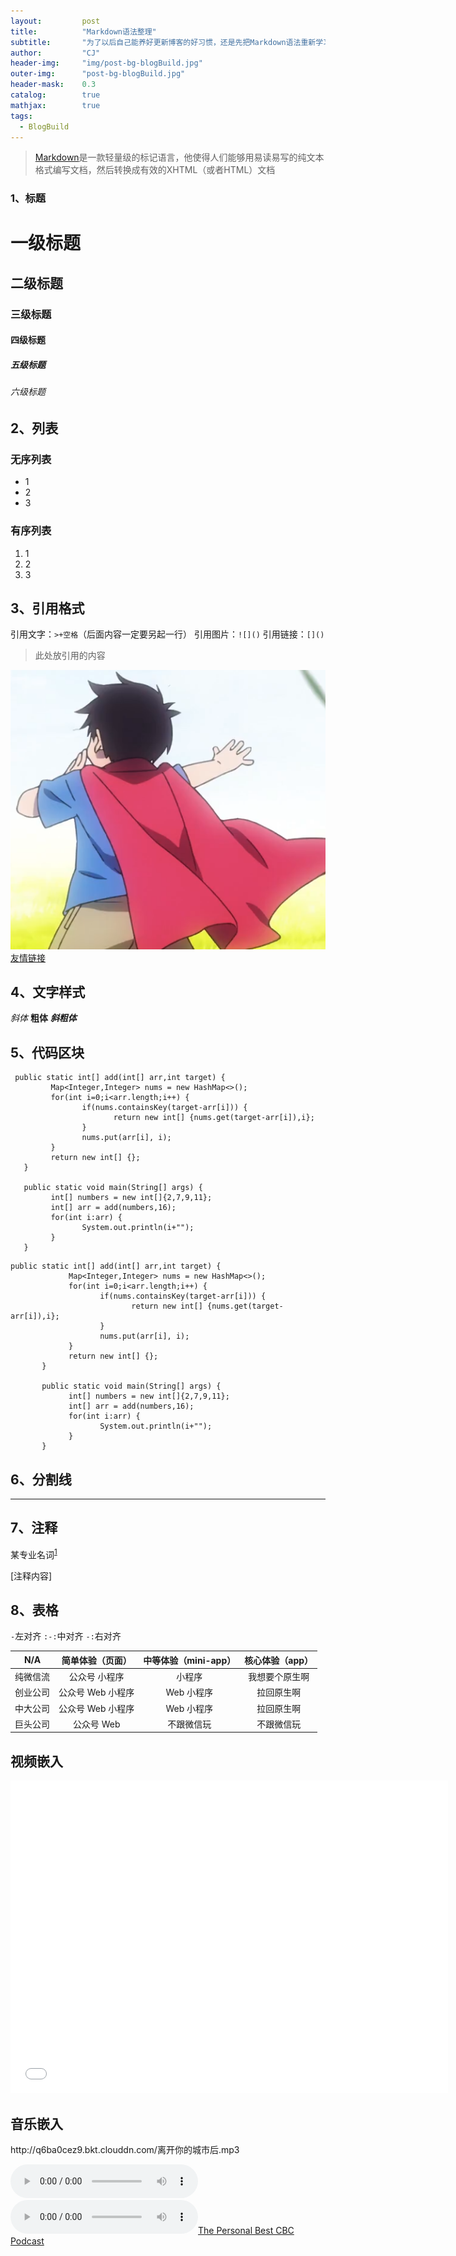 ```yaml
---
layout: 		post
title: 			"Markdown语法整理"
subtitle: 		"为了以后自己能养好更新博客的好习惯，还是先把Markdown语法重新学习一下比较好"
author: 		"CJ"
header-img: 	"img/post-bg-blogBuild.jpg"
outer-img:		"post-bg-blogBuild.jpg"
header-mask: 	0.3
catalog: 		true
mathjax: 		true
tags:
  - BlogBuild
---
```


> [Markdown](https://zh.wikipedia.org/wiki/Markdown)是一款轻量级的标记语言，他使得人们能够用易读易写的纯文本格式编写文档，然后转换成有效的XHTML（或者HTML）文档

### 1、标题
# 一级标题  
## 二级标题  
### 三级标题  
#### 四级标题  
##### 五级标题  
###### 六级标题  

## 2、列表
### 无序列表

* 1
* 2
* 3 

### 有序列表

1. 1
2. 2
3. 3

## 3、引用格式
引用文字：`>+空格`（后面内容一定要另起一行）
引用图片：`![]()`
引用链接：`[]()`
> 此处放引用的内容

![Hero](/img/hero.png)
[友情链接](www.cjcjcj.top)


## 4、文字样式
*斜体*
**粗体**
***斜粗体***


## 5、代码区块
	 public static int[] add(int[] arr,int target) {
             Map<Integer,Integer> nums = new HashMap<>();
             for(int i=0;i<arr.length;i++) {
                    if(nums.containsKey(target-arr[i])) {
                           return new int[] {nums.get(target-arr[i]),i};
                    }
                    nums.put(arr[i], i);
             }
             return new int[] {};
       }
       
       public static void main(String[] args) {
             int[] numbers = new int[]{2,7,9,11};
             int[] arr = add(numbers,16);
             for(int i:arr) {
                    System.out.println(i+"");
             }
       }


```
public static int[] add(int[] arr,int target) {
             Map<Integer,Integer> nums = new HashMap<>();
             for(int i=0;i<arr.length;i++) {
                    if(nums.containsKey(target-arr[i])) {
                           return new int[] {nums.get(target-arr[i]),i};
                    }
                    nums.put(arr[i], i);
             }
             return new int[] {};
       }
       
       public static void main(String[] args) {
             int[] numbers = new int[]{2,7,9,11};
             int[] arr = add(numbers,16);
             for(int i:arr) {
                    System.out.println(i+"");
             }
       }

```

## 6、分割线
---

## 7、注释
某专业名词<sup>[1](#ref1)</sup>

<a id="ref1">[注释内容]

## 8、表格
`-`左对齐 `:-:`中对齐 `-:`右对齐

| N/A      | 简单体验（页面）  | 中等体验（mini-app） | 核心体验（app） |
| :--------: | :--------: | :--------: | :--------: |
| 纯微信流 | 公众号 小程序     | 小程序               | 我想要个原生啊  |
| 创业公司 | 公众号 Web 小程序 | Web 小程序           | 拉回原生啊      |
| 中大公司 | 公众号 Web 小程序 | Web 小程序           | 拉回原生啊      |
| 巨头公司 | 公众号 Web        | 不跟微信玩           | 不跟微信玩      |

## 视频嵌入
<iframe src="//player.bilibili.com/player.html?aid=75978628&amp;cid=129963854&amp;page=1" width="700px" height="500px" scrolling="no" border="0" frameborder="no" framespacing="0" allowfullscreen="true"> </iframe>

## 音乐嵌入
<p>http://q6ba0cez9.bkt.clouddn.com/离开你的城市后.mp3</p>

<audio controls><source src="http://ws.stream.qqmusic.qq.com/C400002bOGet4GK797.m4a?guid=128275665&vkey=9A89C06F11BEFF04493DE392E9B7FD58E5856333A257B2AC19291ABFA67496D45693D4F80214BA6D52478652E709C391C3F3E2A969096785&uin=0&fromtag=66" type="audio/mpeg"></audio>
![The Personal Best CBC Podcast](http://q6ba0cez9.bkt.clouddn.com/离开你的城市后.mp3)